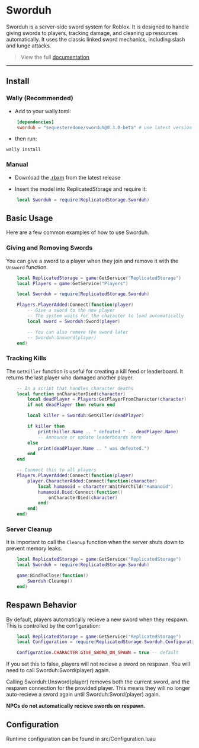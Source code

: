 # Sworduh

Sworduh is a server-side sword system for Roblox. It is designed to handle giving swords to players, tracking damage, and cleaning up resources automatically. It uses the classic linked sword mechanics, including slash and lunge attacks.

> View the full [documentation](https://sequesteredone.github.io/Sworduh/)

---

## Install

### Wally (Recommended)

- Add to your wally.toml:

```toml
    [dependencies]
    sworduh = "sequesteredone/sworduh@0.3.0-beta" # use latest version
```

- then run:

`wally install`

### Manual

- Download the [.rbxm](https://github.com/SequesteredOne/Sworduh/releases) from the latest release

- Insert the model into ReplicatedStorage and require it:

```lua
    local Sworduh = require(ReplicatedStorage.Sworduh)
```

## Basic Usage

Here are a few common examples of how to use Sworduh.

### Giving and Removing Swords

You can give a sword to a player when they join and remove it with the `Unsword` function.

```lua
    local ReplicatedStorage = game:GetService("ReplicatedStorage")
    local Players = game:GetService("Players")

    local Sworduh = require(ReplicatedStorage.Sworduh)

    Players.PlayerAdded:Connect(function(player)
        -- Give a sword to the new player
        -- The system waits for the character to load automatically
        local sword = Sworduh:Sword(player)

        -- You can also remove the sword later
        -- Sworduh:Unsword(player)
    end)
```

### Tracking Kills

The `GetKiller` function is useful for creating a kill feed or leaderboard. It returns the last player who damaged another player.

```lua
    -- In a script that handles character deaths
    local function onCharacterDied(character)
        local deadPlayer = Players:GetPlayerFromCharacter(character)
        if not deadPlayer then return end

        local killer = Sworduh:GetKiller(deadPlayer)

        if killer then
            print(killer.Name .. " defeated " .. deadPlayer.Name)
            -- Announce or update leaderboards here
        else
            print(deadPlayer.Name .. " was defeated.")
        end
    end

    -- Connect this to all players
    Players.PlayerAdded:Connect(function(player)
        player.CharacterAdded:Connect(function(character)
            local humanoid = character:WaitForChild("Humanoid")
            humanoid.Died:Connect(function()
                onCharacterDied(character)
            end)
        end)
    end)
```

### Server Cleanup

It is important to call the `Cleanup` function when the server shuts down to prevent memory leaks.

```lua
    local ReplicatedStorage = game:GetService("ReplicatedStorage")
    local Sworduh = require(ReplicatedStorage.Sworduh)

    game:BindToClose(function()
        Sworduh:Cleanup()
    end)
```

## Respawn Behavior

By default, players automatically recieve a new sword when they respawn.
This is controlled by the configuration:

```lua
    local ReplicatedStorage = game:GetService("ReplicatedStorage")
    local Configuration = require(ReplicatedStorage.Sworduh.Configuration)

    Configuration.CHARACTER.GIVE_SWORD_ON_SPAWN = true -- default
```

If you set this to false, players will not recieve a sword on respawn.
You will need to call Sworduh:Sword(player) again.

Calling Sworduh:Unsword(player) removes both the current sword,
and the respawn connection for the provided player.
This means they will no longer auto-recieve a sword again until Sworduh:Sword(player) again.

**NPCs do not automatically recieve swords on respawn.**

## Configuration

Runtime configuration can be found in src/Configuration.luau
